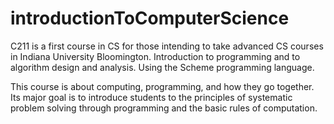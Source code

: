 # introductionToComputerScience

C211 is a first course in CS for those intending to take advanced CS courses in Indiana University Bloomington. Introduction to programming and to algorithm design and analysis. Using the Scheme programming language.

This course is about computing, programming, and how they go together. Its major goal is to introduce students to the principles of systematic problem solving through programming and the basic rules of computation.